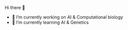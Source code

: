 Hi there 👋

- 🔭 I’m currently working on AI & Computational biology
- 🌱 I’m currently learning AI & Genetics
